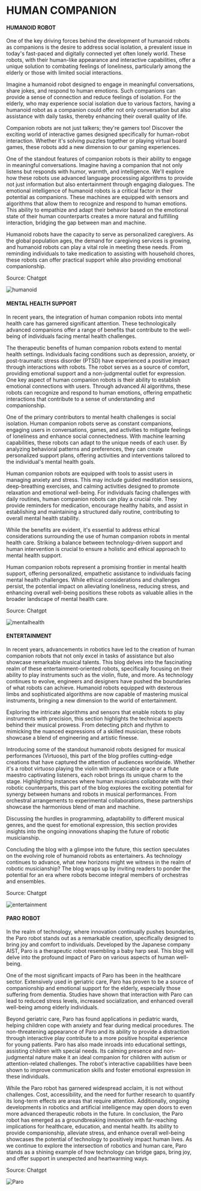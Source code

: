 # HUMAN COMPANION


#### HUMANOID ROBOT
<p>One of the key driving forces behind the development of humanoid robots as companions is the desire to address social isolation, a prevalent issue in today's fast-paced and digitally connected yet often lonely world. These robots, with their human-like appearance and interactive capabilities, offer a unique solution to combating feelings of loneliness, particularly among the elderly or those with limited social interactions.</p>
<p>Imagine a humanoid robot designed to engage in meaningful conversations, share jokes, and respond to human emotions. Such companions can provide a sense of connection and reduce feelings of isolation. For the elderly, who may experience social isolation due to various factors, having a humanoid robot as a companion could offer not only conversation but also assistance with daily tasks, thereby enhancing their overall quality of life.</p>
<p>Companion robots are not just talkers; they're gamers too! Discover the exciting world of interactive games designed specifically for human-robot interaction. Whether it's solving puzzles together or playing virtual board games, these robots add a new dimension to our gaming experiences.</p>
<p>One of the standout features of companion robots is their ability to engage in meaningful conversations. Imagine having a companion that not only listens but responds with humor, warmth, and intelligence. We'll explore how these robots use advanced language processing algorithms to provide not just information but also entertainment through engaging dialogues. The emotional intelligence of humanoid robots is a critical factor in their potential as companions. These machines are equipped with sensors and algorithms that allow them to recognize and respond to human emotions. This ability to empathize and adapt their behavior based on the emotional state of their human counterparts creates a more natural and fulfilling interaction, bridging the gap between man and machine.</p>
<p> Humanoid robots have the capacity to serve as personalized caregivers. As the global population ages, the demand for caregiving services is growing, and humanoid robots can play a vital role in meeting these needs. From reminding individuals to take medication to assisting with household chores, these robots can offer practical support while also providing emotional companionship.</p>
<p> Source: Chatgpt</p>

![humanoid](blog_image/humanoid_one.jpeg)


#### MENTAL HEALTH SUPPORT

<p>In recent years, the integration of human companion robots into mental health care has garnered significant attention. These technologically advanced companions offer a range of benefits that contribute to the well-being of individuals facing mental health challenges.</p>
<p>The therapeutic benefits of human companion robots extend to mental health settings. Individuals facing conditions such as depression, anxiety, or post-traumatic stress disorder (PTSD) have experienced a positive impact through interactions with robots. The robot serves as a source of comfort, providing emotional support and a non-judgmental outlet for expression.
One key aspect of human companion robots is their ability to establish emotional connections with users. Through advanced AI algorithms, these robots can recognize and respond to human emotions, offering empathetic interactions that contribute to a sense of understanding and companionship.</p>
<p>One of the primary contributors to mental health challenges is social isolation. Human companion robots serve as constant companions, engaging users in conversations, games, and activities to mitigate feelings of loneliness and enhance social connectedness.
With machine learning capabilities, these robots can adapt to the unique needs of each user. By analyzing behavioral patterns and preferences, they can create personalized support plans, offering activities and interventions tailored to the individual's mental health goals.</p>
<p>Human companion robots are equipped with tools to assist users in managing anxiety and stress. This may include guided meditation sessions, deep-breathing exercises, and calming activities designed to promote relaxation and emotional well-being.
For individuals facing challenges with daily routines, human companion robots can play a crucial role. They provide reminders for medication, encourage healthy habits, and assist in establishing and maintaining a structured daily routine, contributing to overall mental health stability.</p>
<p>While the benefits are evident, it's essential to address ethical considerations surrounding the use of human companion robots in mental health care. Striking a balance between technology-driven support and human intervention is crucial to ensure a holistic and ethical approach to mental health support.</p>
<p>Human companion robots represent a promising frontier in mental health support, offering personalized, empathetic assistance to individuals facing mental health challenges. While ethical considerations and challenges persist, the potential impact on alleviating loneliness, reducing stress, and enhancing overall well-being positions these robots as valuable allies in the broader landscape of mental health care.</p>
<p> Source: Chatgpt</p>


![mentalhealth](blog_image/mentalhealth_one.jpg)


#### ENTERTAINMENT

<p>In recent years, advancements in robotics have led to the creation of human companion robots that not only excel in tasks of assistance but also showcase remarkable musical talents. This blog delves into the fascinating realm of these entertainment-oriented robots, specifically focusing on their ability to play instruments such as the violin, flute, and more.
 As technology continues to evolve, engineers and designers have pushed the boundaries of what robots can achieve. Humanoid robots equipped with dexterous limbs and sophisticated algorithms are now capable of mastering musical instruments, bringing a new dimension to the world of entertainment.</p>
<p>Exploring the intricate algorithms and sensors that enable robots to play instruments with precision, this section highlights the technical aspects behind their musical prowess. From detecting pitch and rhythm to mimicking the nuanced expressions of a skilled musician, these robots showcase a blend of engineering and artistic finesse.</p>
<p>Introducing some of the standout humanoid robots designed for musical performances (Virtuoso), this part of the blog profiles cutting-edge creations that have captured the attention of audiences worldwide. Whether it's a robot virtuoso playing the violin with impeccable grace or a flute maestro captivating listeners, each robot brings its unique charm to the stage.
Highlighting instances where human musicians collaborate with their robotic counterparts, this part of the blog explores the exciting potential for synergy between humans and robots in musical performances. From orchestral arrangements to experimental collaborations, these partnerships showcase the harmonious blend of man and machine.</p>
<p>Discussing the hurdles in programming, adaptability to different musical genres, and the quest for emotional expression, this section provides insights into the ongoing innovations shaping the future of robotic musicianship.</p>
<p>Concluding the blog with a glimpse into the future, this section speculates on the evolving role of humanoid robots as entertainers. As technology continues to advance, what new horizons might we witness in the realm of robotic musicianship? The blog wraps up by inviting readers to ponder the potential for an era where robots become integral members of orchestras and ensembles.</p>
<p> Source: Chatgpt</p>

![entertainment](blog_image/entertainment_one.jpg)


#### PARO ROBOT

<p>In the realm of technology, where innovation continually pushes boundaries, the Paro robot stands out as a remarkable creation, specifically designed to bring joy and comfort to individuals. Developed by the Japanese company AIST, Paro is a therapeutic robot resembling a baby harp seal. This blog will delve into the profound impact of Paro on various aspects of human well-being.</p>

<p>One of the most significant impacts of Paro has been in the healthcare sector. Extensively used in geriatric care, Paro has proven to be a source of companionship and emotional support for the elderly, especially those suffering from dementia. Studies have shown that interaction with Paro can lead to reduced stress levels, increased socialization, and enhanced overall well-being among elderly individuals.</p>
<p>Beyond geriatric care, Paro has found applications in pediatric wards, helping children cope with anxiety and fear during medical procedures. The non-threatening appearance of Paro and its ability to provide a distraction through interactive play contribute to a more positive hospital experience for young patients.
Paro has also made inroads into educational settings, assisting children with special needs. Its calming presence and non-judgmental nature make it an ideal companion for children with autism or attention-related challenges. The robot's interactive capabilities have been shown to improve communication skills and foster emotional expression in these individuals.</p>
<p>While the Paro robot has garnered widespread acclaim, it is not without challenges. Cost, accessibility, and the need for further research to quantify its long-term effects are areas that require attention. Additionally, ongoing developments in robotics and artificial intelligence may open doors to even more advanced therapeutic robots in the future.
In conclusion, the Paro robot has emerged as a groundbreaking innovation with far-reaching implications for healthcare, education, and mental health. Its ability to provide companionship, alleviate stress, and enhance overall well-being showcases the potential of technology to positively impact human lives. As we continue to explore the intersection of robotics and human care, Paro stands as a shining example of how technology can bridge gaps, bring joy, and offer support in unexpected and heartwarming ways.</p>
<p> Source: Chatgpt</p>

![Paro](blog_image/paro_one.jpg)











 
